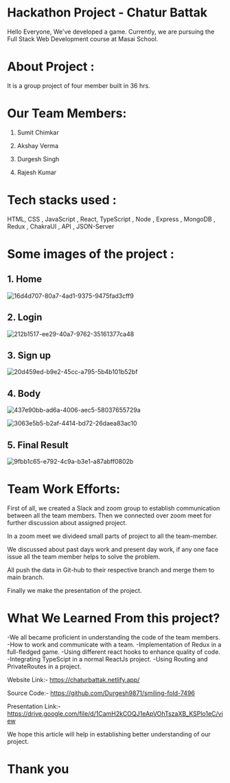 
# Hackathon Project - Chatur Battak

Hello Everyone, We've developed a game. Currently, we are pursuing the Full Stack Web Development course at Masai School.





# About Project :
It is a group project of four member built in 36 hrs.


# Our Team Members:

1. Sumit Chimkar

2. Akshay Verma

3. Durgesh Singh

4. Rajesh Kumar


# Tech stacks used :

HTML, CSS , JavaScript , React, TypeScript , Node , Express , MongoDB , Redux , ChakraUI , API , JSON-Server



# Some images of the project :

## 1. Home
 
![16d4d707-80a7-4ad1-9375-9475fad3cff9](https://user-images.githubusercontent.com/112768622/222920519-40d00abf-0174-4c1c-81c5-6076a12fcc6c.jpg)



## 2. Login
![212b1517-ee29-40a7-9762-35161377ca48](https://user-images.githubusercontent.com/112768622/222920465-04bf293c-e09a-4a57-99d3-e4d8ab23ba2e.jpg)


## 3. Sign up


![20d459ed-b9e2-45cc-a795-5b4b101b52bf](https://user-images.githubusercontent.com/112768622/222920364-25b10b96-fc4e-4359-9bae-8d64bd73f3b5.jpg)
## 4. Body


![437e90bb-ad6a-4006-aec5-58037655729a](https://user-images.githubusercontent.com/112768622/222920339-60afb287-1a9e-4b03-bf32-db184a546a0a.jpg)

![3063e5b5-b2af-4414-bd72-26daea83ac10](https://user-images.githubusercontent.com/112768622/222920388-4e9c45a7-ec6f-4d27-a06a-f9bca6a2e95c.jpg)


## 5. Final Result


![9fbb1c65-e792-4c9a-b3e1-a87abff0802b](https://user-images.githubusercontent.com/112768622/222920410-5f5b5417-c324-4f4f-b166-355f53014c3c.jpg)









# Team Work Efforts:

First of all, we created a Slack and zoom group to establish communication between all the team members. 
Then we connected over zoom meet for further discussion about assigned project.

In a zoom meet we divideed small parts of project to all the team-member.

We discussed about past days work and present day work, if any one face issue all the team member helps to solve the problem.

All push the data in Git-hub to their respective branch and merge them to main branch.

Finally we make the presentation of the project.


# What We Learned From this project?

-We all became proficient in understanding the code of the team members.
-How to work and communicate with a team.
-Implementation of Redux in a full-fledged game.
-Using different react hooks to enhance quality of code.
-Integrating TypeScipt in a normal ReactJs project.
-Using Routing and PrivateRoutes in a project.


Website Link:- https://chaturbattak.netlify.app/

Source Code:- https://github.com/Durgesh9871/smiling-fold-7496

Presentation Link:- https://drive.google.com/file/d/1CamH2kCOQJ1eApVOhTszaXB_KSPlo1eC/view

We hope this article will help in establishing better understanding of our project.

# Thank you
